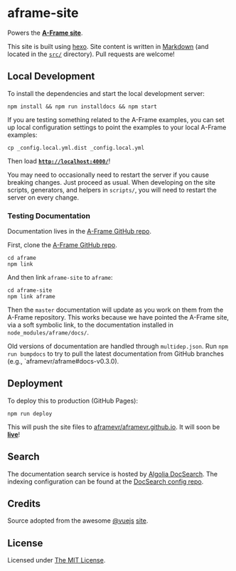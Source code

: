 # aframe-site

Powers the __[A-Frame site](https://aframe.io/)__.

This site is built using [hexo](http://hexo.io/). Site content is written in
[Markdown](http://daringfireball.net/projects/markdown/syntax) (and located in
the [`src/`](src/) directory). Pull requests are welcome!

## Local Development

To install the dependencies and start the local development server:

    npm install && npm run installdocs && npm start

If you are testing something related to the A-Frame examples, you can set up
local configuration settings to point the examples to your local A-Frame
examples:

    cp _config.local.yml.dist _config.local.yml

Then load __[`http://localhost:4000/`](http://localhost:4000/)__!

You may need to occasionally need to restart the server if you cause breaking
changes. Just proceed as usual. When developing on the site scripts,
generators, and helpers in `scripts/`, you will need to restart the server on
every change.

### Testing Documentation

Documentation lives in the [A-Frame GitHub
repo](https://github.com/aframevr/aframe/tree/master/docs).

First, clone the [A-Frame GitHub repo](https://github.com/aframevr/aframe).

    cd aframe
    npm link

And then link `aframe-site` to `aframe`:

    cd aframe-site
    npm link aframe

Then the `master` documentation will update as you work on them from the
A-Frame repository. This works because we have pointed the A-Frame site, via a
soft symbolic link, to the documentation installed in
`node_modules/aframe/docs/`.

Old versions of documentation are handled through `multidep.json`. Run `npm run
bumpdocs` to try to pull the latest documentation from GitHub branches (e.g.,
`aframevr/aframe#docs-v0.3.0).

## Deployment

To deploy this to production (GitHub Pages):

    npm run deploy

This will push the site files to
[aframevr/aframevr.github.io](https://github.com/aframevr/aframevr.github.io).
It will soon be **[live](https://aframe.io/)**!

## Search

The documentation search service is hosted by [Algolia
DocSearch](https://community.algolia.com/docsearch/). The indexing
configuration can be found at the [DocSearch config
repo](https://github.com/algolia/docsearch-configs/blob/master/configs/aframe.json).

## Credits

Source adopted from the awesome [@vuejs](https://github.com/vuejs/)
[site](https://github.com/vuejs/vuejs.org/).

## License

Licensed under [The MIT License](LICENSE).
